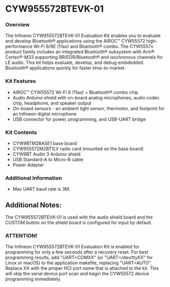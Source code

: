 # CYW955572BTEVK-01

### Overview

The Infineon CYW955572BTEVK-01 Evaluation Kit enables you to evaluate and develop Bluetooth&#174; applications using the AIROC&#8482; CYW55572 high-performance Wi-Fi 6/6E (11ax) and Bluetooth&#174; combo. The CYW5557x product family includes an integrated Bluetooth&#174; subsystem with Arm&#174; Cortex&#174;-M33 supporting BR/EDR/Bluetooth&#174; and isochronous channels for LE audio. This kit helps evaluate, develop, and debug embdedded Bluetooth&#174; applications quickly for faster time-to-market.

### Kit Features

* AIROC&#8482; CYW55572 Wi-Fi 6 (11ax) + Bluetooth&#174; combo chip
* Audio Arduino shield with on-board analog microphones, audio codec chip, headphone, and speaker output
* On-board sensors - an ambient light sensor, thermistor, and footprint for an Infineon digital microphone
* USB connector for power, programming, and USB-UART bridge

### Kit Contents

* CYW9BTM2BASE1 base board
* CYW955572M2BT1LV radio card (mounted on the base board)
* CYW9BT Audio 3 Arduino shield
* USB Standard-A to Micro-B cable
* Power Adapter

### Additional Information

* Max UART baud rate is 3M.

## Additional Notes:
The CYW955572BTEVK-01 is used with the audio shield board and the CUSTOM button on the shield board is configured for input by default.

### ATTENTION!

The Infineon CYW955572BTEVK-01 Evaluation Kit is enabled for programming for only a few seconds after a recovery reset. For best programming results, add "UART=COMXX" (or "UART=/dev/ttyXX" for Linux or macOS) to the application makefile, replacing "UART=AUTO". Replace XX with the proper HCI port name that is attached to the kit. This will skip the serial device port scan and begin the CYW55572 device programming immediately.
